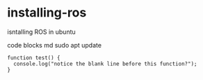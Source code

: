 # installing-ros


isntalling ROS in ubuntu 

code blocks md sudo apt update
```
function test() {
  console.log("notice the blank line before this function?");
}
```
